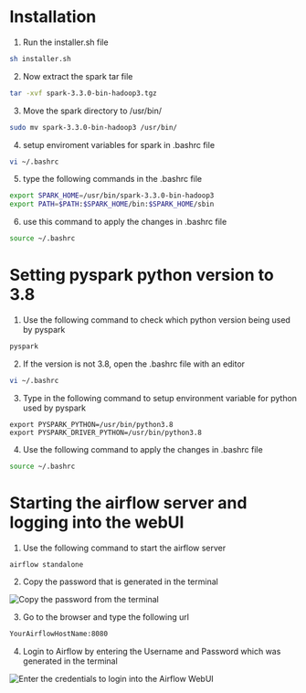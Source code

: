 #   Installation    #

1. Run the installer.sh file

```bash
sh installer.sh
```

2. Now extract the spark tar file

```bash
tar -xvf spark-3.3.0-bin-hadoop3.tgz
```

3. Move the spark directory to /usr/bin/

```bash
sudo mv spark-3.3.0-bin-hadoop3 /usr/bin/
```

4. setup enviroment variables for spark in .bashrc file

```bash
vi ~/.bashrc
```

5. type the following commands in the .bashrc file

```bash
export SPARK_HOME=/usr/bin/spark-3.3.0-bin-hadoop3
export PATH=$PATH:$SPARK_HOME/bin:$SPARK_HOME/sbin
```

6. use this command to apply the changes in .bashrc file

```bash
source ~/.bashrc
```


#   Setting pyspark python version to 3.8   #

1. Use the following command to check which python version being used by pyspark

```bash
pyspark
```

2. If the version is not 3.8, open the .bashrc file with an editor

```bash
vi ~/.bashrc
```

3. Type in the following command to setup environment variable for python used by pyspark

```
export PYSPARK_PYTHON=/usr/bin/python3.8
export PYSPARK_DRIVER_PYTHON=/usr/bin/python3.8
```

4. Use the following command to apply the changes in .bashrc file

```bash
source ~/.bashrc
```


#   Starting the airflow server and logging into the webUI    #

1. Use the following command to start the airflow server

```bash
airflow standalone
```

2. Copy the password that is generated in the terminal

![Copy the password from the terminal](https://github.com/yosh0555/ariflow_with_mysql_and_snowflake/blob/master/images/airflow_password.png)

3. Go to the browser and type the following url

```bash
YourAirflowHostName:8080
```

4. Login to Airflow by entering the Username and Password which was generated in the terminal

![Enter the credentials to login into the Airflow WebUI](https://github.com/yosh0555/ariflow_with_mysql_and_snowflake/blob/master/images/airflow_login.png)
